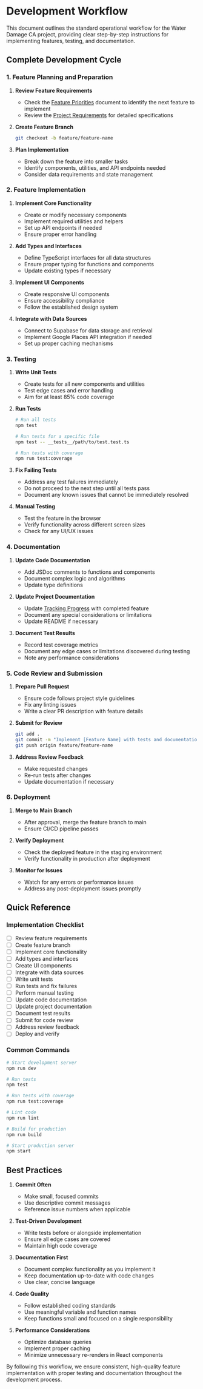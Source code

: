 # Development Workflow

This document outlines the standard operational workflow for the Water Damage CA project, providing clear step-by-step instructions for implementing features, testing, and documentation.

## Complete Development Cycle

### 1. Feature Planning and Preparation

1. **Review Feature Requirements**
   - Check the [Feature Priorities](./feature-priorities.md) document to identify the next feature to implement
   - Review the [Project Requirements](./project-requirements.md) for detailed specifications

2. **Create Feature Branch**
   ```bash
   git checkout -b feature/feature-name
   ```

3. **Plan Implementation**
   - Break down the feature into smaller tasks
   - Identify components, utilities, and API endpoints needed
   - Consider data requirements and state management

### 2. Feature Implementation

1. **Implement Core Functionality**
   - Create or modify necessary components
   - Implement required utilities and helpers
   - Set up API endpoints if needed
   - Ensure proper error handling

2. **Add Types and Interfaces**
   - Define TypeScript interfaces for all data structures
   - Ensure proper typing for functions and components
   - Update existing types if necessary

3. **Implement UI Components**
   - Create responsive UI components
   - Ensure accessibility compliance
   - Follow the established design system

4. **Integrate with Data Sources**
   - Connect to Supabase for data storage and retrieval
   - Implement Google Places API integration if needed
   - Set up proper caching mechanisms

### 3. Testing

1. **Write Unit Tests**
   - Create tests for all new components and utilities
   - Test edge cases and error handling
   - Aim for at least 85% code coverage

2. **Run Tests**
   ```bash
   # Run all tests
   npm test
   
   # Run tests for a specific file
   npm test -- __tests__/path/to/test.test.ts
   
   # Run tests with coverage
   npm run test:coverage
   ```

3. **Fix Failing Tests**
   - Address any test failures immediately
   - Do not proceed to the next step until all tests pass
   - Document any known issues that cannot be immediately resolved

4. **Manual Testing**
   - Test the feature in the browser
   - Verify functionality across different screen sizes
   - Check for any UI/UX issues

### 4. Documentation

1. **Update Code Documentation**
   - Add JSDoc comments to functions and components
   - Document complex logic and algorithms
   - Update type definitions

2. **Update Project Documentation**
   - Update [Tracking Progress](./tracking-progress.md) with completed feature
   - Document any special considerations or limitations
   - Update README if necessary

3. **Document Test Results**
   - Record test coverage metrics
   - Document any edge cases or limitations discovered during testing
   - Note any performance considerations

### 5. Code Review and Submission

1. **Prepare Pull Request**
   - Ensure code follows project style guidelines
   - Fix any linting issues
   - Write a clear PR description with feature details

2. **Submit for Review**
   ```bash
   git add .
   git commit -m "Implement [Feature Name] with tests and documentation"
   git push origin feature/feature-name
   ```

3. **Address Review Feedback**
   - Make requested changes
   - Re-run tests after changes
   - Update documentation if necessary

### 6. Deployment

1. **Merge to Main Branch**
   - After approval, merge the feature branch to main
   - Ensure CI/CD pipeline passes

2. **Verify Deployment**
   - Check the deployed feature in the staging environment
   - Verify functionality in production after deployment

3. **Monitor for Issues**
   - Watch for any errors or performance issues
   - Address any post-deployment issues promptly

## Quick Reference

### Implementation Checklist

- [ ] Review feature requirements
- [ ] Create feature branch
- [ ] Implement core functionality
- [ ] Add types and interfaces
- [ ] Create UI components
- [ ] Integrate with data sources
- [ ] Write unit tests
- [ ] Run tests and fix failures
- [ ] Perform manual testing
- [ ] Update code documentation
- [ ] Update project documentation
- [ ] Document test results
- [ ] Submit for code review
- [ ] Address review feedback
- [ ] Deploy and verify

### Common Commands

```bash
# Start development server
npm run dev

# Run tests
npm test

# Run tests with coverage
npm run test:coverage

# Lint code
npm run lint

# Build for production
npm run build

# Start production server
npm start
```

## Best Practices

1. **Commit Often**
   - Make small, focused commits
   - Use descriptive commit messages
   - Reference issue numbers when applicable

2. **Test-Driven Development**
   - Write tests before or alongside implementation
   - Ensure all edge cases are covered
   - Maintain high code coverage

3. **Documentation First**
   - Document complex functionality as you implement it
   - Keep documentation up-to-date with code changes
   - Use clear, concise language

4. **Code Quality**
   - Follow established coding standards
   - Use meaningful variable and function names
   - Keep functions small and focused on a single responsibility

5. **Performance Considerations**
   - Optimize database queries
   - Implement proper caching
   - Minimize unnecessary re-renders in React components

By following this workflow, we ensure consistent, high-quality feature implementation with proper testing and documentation throughout the development process.
